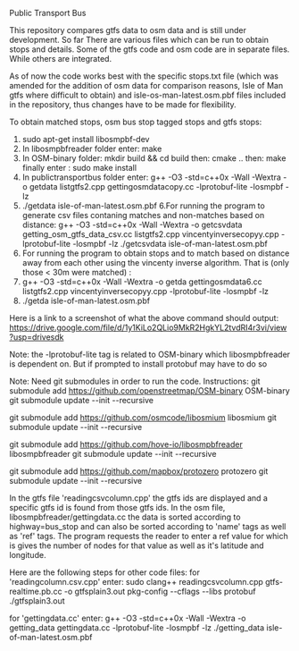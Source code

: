 Public Transport Bus

This repository compares gtfs data to osm data and is still under development. So far There are various files which can be run to obtain stops and details. Some of the  gtfs code and osm code are in separate files. While others are integrated. 
 

As of now the code works best with the specific stops.txt file (which was amended for the addition of osm data for comparison reasons, Isle of Man gtfs where difficult to obtain) and isle-os-man-latest.osm.pbf files included in the repository, thus changes have to be made for flexibility.

To obtain matched stops, osm bus stop tagged stops and gtfs stops:  
1. sudo apt-get install libosmpbf-dev
2. In libosmpbfreader folder enter: make
3. In OSM-binary folder: mkdir build && cd build  then: cmake ..   then: make  finally enter : sudo make install
4. In publictransportbus folder enter: g++ -O3 -std=c++0x -Wall -Wextra -o getdata listgtfs2.cpp gettingosmdatacopy.cc -lprotobuf-lite -losmpbf -lz
5. ./getdata isle-of-man-latest.osm.pbf
6.For running the program to generate csv files contaning matches and non-matches based on distance: g++ -O3 -std=c++0x -Wall -Wextra -o getcsvdata getting_osm_gtfs_data_csv.cc listgtfs2.cpp vincentyinversecopyy.cpp  -lprotobuf-lite -losmpbf -lz     ./getcsvdata isle-of-man-latest.osm.pbf
7. For running the program to obtain stops and to match based on distance away from each other using the vincenty inverse algorithm. That is (only those < 30m were matched) :
8. g++ -O3 -std=c++0x -Wall -Wextra -o getda gettingosmdata6.cc listgtfs2.cpp vincentyinversecopyy.cpp  -lprotobuf-lite -losmpbf -lz
9. ./getda isle-of-man-latest.osm.pbf


Here is a link to a screenshot of what the above command should output: https://drive.google.com/file/d/1y1KiLo2QLio9MkR2HgkYL2tvdRI4r3vi/view?usp=drivesdk

   
Note: the -lprotobuf-lite tag is related to OSM-binary which libosmpbfreader is dependent on. But if prompted to install protobuf may have to do so

Note: Need git submodules in order to run the code. Instructions: 
git submodule add  https://github.com/openstreetmap/OSM-binary OSM-binary
git submodule update --init --recursive

git submodule add https://github.com/osmcode/libosmium libosmium
git submodule update --init --recursive

git submodule add https://github.com/hove-io/libosmpbfreader libosmpbfreader
git submodule update --init --recursive

git submodule add https://github.com/mapbox/protozero protozero
git submodule update --init --recursive

In the gtfs file 'readingcsvcolumn.cpp' the gtfs ids are displayed and a specific gtfs id is found from those gtfs ids. In the osm file, libosmpbfreader/gettingdata.cc the data is sorted according to highway=bus_stop and can also be sorted according to 'name' tags as well as 'ref' tags.
The program requests the reader to enter a ref value for which is gives the number of nodes for that value as well as it's latitude and longitude.

Here are the following steps for other code files: for 'readingcolumn.csv.cpp' enter: sudo clang++ readingcsvcolumn.cpp gtfs-realtime.pb.cc -o gtfsplain3.out pkg-config --cflags --libs protobuf ./gtfsplain3.out

for 'gettingdata.cc' enter: g++ -O3 -std=c++0x -Wall -Wextra -o getting_data gettingdata.cc -lprotobuf-lite -losmpbf -lz ./getting_data isle-of-man-latest.osm.pbf
